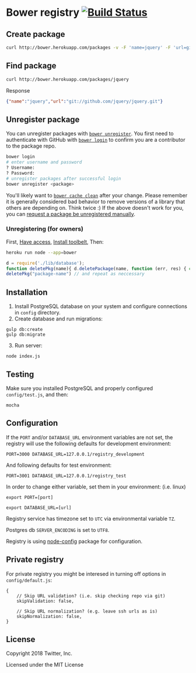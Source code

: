 # Bower registry [![Build Status](https://travis-ci.org/bower/registry.svg?branch=master)](https://travis-ci.org/bower/registry)

## Create package

```bash
curl http://bower.herokuapp.com/packages -v -F 'name=jquery' -F 'url=git://github.com/jquery/jquery.git'
```

## Find package

```bash
curl http://bower.herokuapp.com/packages/jquery
```

Response

```json
{"name":"jquery","url":"git://github.com/jquery/jquery.git"}
```

## Unregister package

You can unregister packages with [`bower unregister`](http://bower.io/docs/api/#unregister). You first need to authenticate with GitHub with [`bower login`](http://bower.io/docs/api/#login) to confirm you are a contributor to the package repo.

``` bash
bower login
# enter username and password
? Username:
? Password:
# unregister packages after successful login
bower unregister <package>
```

You'll likely want to [`bower cache clean`](http://bower.io/docs/api#cache-clean) after your change. Please remember it is generally considered bad behavior to remove versions of a library that others are depending on. Think twice :) If the above doesn't work for you, you can [request a package be unregistered manually](https://github.com/bower/registry/issues/).

### Unregistering (for owners)

First, [Have access](https://dashboard.heroku.com/apps/bower/access), [Install toolbelt](https://toolbelt.heroku.com/), Then:

```sh
heroku run node --app=bower
```

```js
d = require('./lib/database');
function deletePkg(name){ d.deletePackage(name, function (err, res) { console.log('error: ', err); console.log("result: ", res); }); }
deletePkg("package-name") // and repeat as neccessary
```

## Installation

1. Install PostgreSQL database on your system and configure connections in `config` directory.
2. Create database and run migrations:

```
gulp db:create
gulp db:migrate
```

3. Run server:

```
node index.js
```

## Testing

Make sure you installed PostgreSQL and properly configured `config/test.js`, and then:

```
mocha
```

## Configuration

If the `PORT` and/or `DATABASE_URL` environment variables are not set, the registry will use the following defaults for development environment:

```
PORT=3000 DATABASE_URL=127.0.0.1/registry_development
```

And following defaults for test environment:

```
PORT=3001 DATABASE_URL=127.0.0.1/registry_test
```

In order to change either variable, set them in your environment: (i.e. linux)

```export PORT=[port]```

```export DATABASE_URL=[url]```

Registry service has timezone set to `UTC` via environmental variable `TZ`.

Postgres db `SERVER_ENCODING` is set to `UTF8`.

Registry is using [node-config](https://github.com/lorenwest/node-config/wiki/Configuration-Files) package for configuration.

## Private registry

For private registry you might be interesed in turning off options in `config/default.js`:


```
{
    // Skip URL validation? (i.e. skip checking repo via git)
    skipValidation: false,

    // Skip URL normalization? (e.g. leave ssh urls as is)
    skipNormalization: false,
}
```


## License

Copyright 2018 Twitter, Inc.

Licensed under the MIT License
